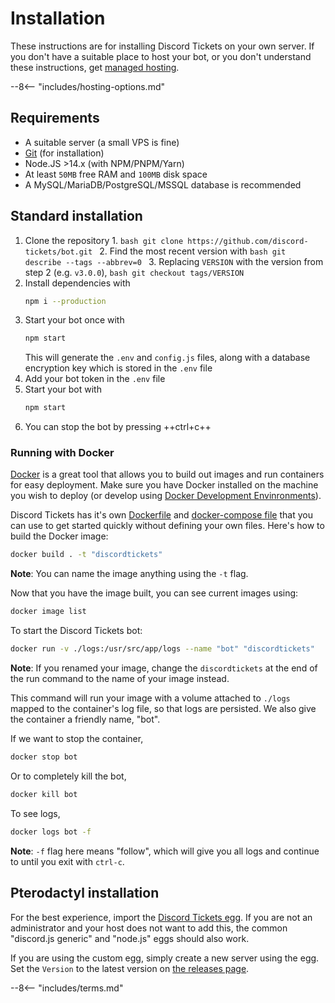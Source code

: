 # Installation

These instructions are for installing Discord Tickets on your own server. If you don't have a suitable place to host your bot, or you don't understand these instructions, get [managed hosting](/hosting).

<!-- do not delete -->
--8<-- "includes/hosting-options.md"
<!-- /do not delete -->

## Requirements

- A suitable server (a small VPS is fine)
- [Git](https://git-scm.com/) (for installation)
- Node.JS >14.x (with NPM/PNPM/Yarn)
- At least `50MB` free RAM and `100MB` disk space
- A MySQL/MariaDB/PostgreSQL/MSSQL database is recommended

## Standard installation

1. Clone the repository
	1. 
		```bash
		git clone https://github.com/discord-tickets/bot.git
		```
	2. Find the most recent version with
		```bash
		git describe --tags --abbrev=0
		```
	3. Replacing `VERSION` with the version from step 2 (e.g. `v3.0.0`),
		```bash
		git checkout tags/VERSION
		```
2. Install dependencies with
	```bash
	npm i --production
	```
3. Start your bot once with
	```bash
	npm start
	```
	This will generate the `.env` and `config.js` files, along with a database encryption key which is stored in the `.env` file
4. Add your bot token in the `.env` file
5. Start your bot with
	```bash
	npm start
	```
6. You can stop the bot by pressing ++ctrl+c++

### Running with Docker

[Docker](https://www.docker.com/) is a great tool that allows you to build out images and run containers for easy deployment. Make sure you have Docker installed on the machine you wish to deploy (or develop using [Docker Development Envinronments](https://docs.docker.com/desktop/dev-environments/)). 

Discord Tickets has it's own [Dockerfile](https://github.com/discord-tickets/bot/blob/main/Dockerfile) and [docker-compose file](https://github.com/discord-tickets/bot/blob/main/docker-compose.yml) that you can use to get started quickly without defining your own files. Here's how to build the Docker image:

```bash
docker build . -t "discordtickets"
```
**Note**: You can name the image anything using the `-t` flag.

Now that you have the image built, you can see current images using:

```bash
docker image list
```

To start the Discord Tickets bot:

```bash
docker run -v ./logs:/usr/src/app/logs --name "bot" "discordtickets"
```

**Note**: If you renamed your image, change the `discordtickets` at the end of the run command to the name of your image instead.

This command will run your image with a volume attached to `./logs` mapped to the container's log file, so that logs are persisted. We also give the container a friendly name, "bot".

If we want to stop the container,

```bash
docker stop bot
```

Or to completely kill the bot,

```bash
docker kill bot
```

To see logs,

```bash
docker logs bot -f
```

**Note**: `-f` flag here means "follow", which will give you all logs and continue to until you exit with `ctrl-c`. 


## Pterodactyl installation

For the best experience, import the [Discord Tickets egg](https://github.com/discord-tickets/bot/blob/main/pterodactyl.egg.json). If you are not an administrator and your host does not want to add this, the common "discord.js generic" and "node.js" eggs should also work.

If you are using the custom egg, simply create a new server using the egg. Set the `Version` to the latest version on [the releases page](https://github.com/discord-tickets/bot/releases/latest).

<!-- do not delete -->
--8<-- "includes/terms.md"
<!-- /do not delete -->